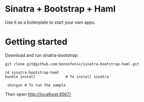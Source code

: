 Sinatra + Bootstrap + Haml
====

Use it as a boilerplate to start your own apps.

Getting started
===

Download and run sinatra-bootstrap:

	git clone git@github.com:bonzofenix/sinatra-bootstrap-haml.git

	cd sinatra-bootstrap-haml
    bundle install				# To install sinatra

	 shotgun # To run the sample
	
Then open [http://localhost:4567/](http://localhost:4567/)
